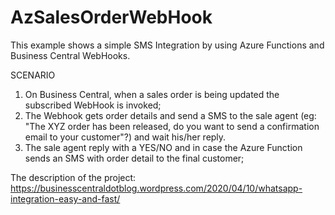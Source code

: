 # AzSalesOrderWebHook

This example shows a simple SMS Integration by using Azure Functions and Business Central WebHooks.

SCENARIO

1. On Business Central, when a sales order is being updated the subscribed WebHook is invoked;
2. The Webhook gets order details and send a SMS to the sale agent (eg: "The XYZ order has been released, do you want to send a confirmation email to your customer"?) and wait his/her reply.
3. The sale agent reply with a YES/NO and in case the Azure Function sends an SMS with order detail to the final customer; 

The description of the project:
https://businesscentraldotblog.wordpress.com/2020/04/10/whatsapp-integration-easy-and-fast/